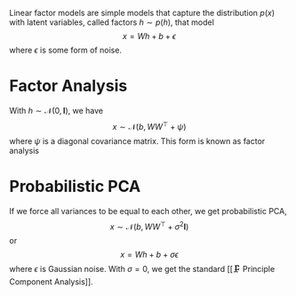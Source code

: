 Linear factor models are simple models that capture the distribution $p(x)$ with latent variables, called factors $h \sim p(h)$, that model 
$$
x = Wh + b + \epsilon
$$
 where $\epsilon$ is some form of noise.

# Factor Analysis
With $h \sim \mathcal{N}(0, \mathbf{I})$, we have 
$$
x \sim \mathcal{N}(b, WW^\top + \psi)
$$
 where $\psi$ is a diagonal covariance matrix. This form is known as factor analysis

# Probabilistic PCA
If we force all variances to be equal to each other, we get probabilistic PCA, 
$$
x \sim \mathcal{N}(b, WW^\top + \sigma^2 \mathbf{I})
$$
 or 
$$
x = Wh + b + \sigma \epsilon
$$
 where $\epsilon$ is Gaussian noise. With $\sigma = 0$, we get the standard [[🗜️ Principle Component Analysis]].